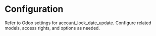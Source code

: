 # Configuration

Refer to Odoo settings for account_lock_date_update. Configure related models, access rights, and options as needed.
